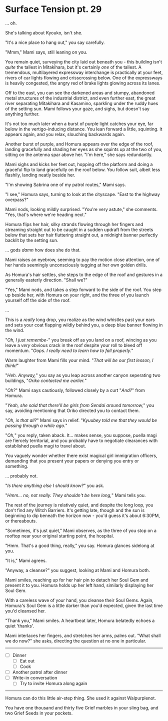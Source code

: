 # Surface Tension pt. 29

... oh.

She's talking about Kyouko, isn't she.

"It's a nice place to hang out," you say carefully.

"Mmm," Mami says, still leaning on you.

You remain quiet, surveying the city laid out beneath you - this building isn't *quite* the tallest in Mitakihara, but it's certainly *one* of the tallest. A tremendous, multilayered expressway interchange is practically at your feet, rivers of car lights flowing and crisscrossing below. One of the expressways is heavily congested, the angry red of brake lights glowing across its lanes.

Off to the east, you can see the darkened areas and stumpy, abandoned metal structures of the industrial district, and even further east, the great river separating Mitakihara and Kasamino, sparkling under the ruddy hues of the setting sun. Mami follows your gaze, and sighs, but doesn't say anything further.

It's not too much later when a burst of purple light catches your eye, far below in the vertigo-inducing distance. You lean forward a little, squinting. It appears again, and you relax, slouching backwards again.

Another burst of purple, and Homura appears over the edge of the roof, landing gracefully and shading her eyes as she squints up at the two of you, sitting on the antenna spar above her. "I'm here," she says redundantly.

Mami sighs and kicks her feet out, hopping off the platform and doing a graceful flip to land gracefully on the roof below. You follow suit, albeit less flashily, landing neatly beside her.

"I'm showing Sabrina one of my patrol routes," Mami says.

"I see," Homura says, turning to look at the cityscape. "East to the highway overpass?"

Mami nods, looking mildly surprised. "You're very astute," she comments. "Yes, that's where we're heading next."

Homura flips her hair, silky strands flowing through her fingers and streaming straight out to be caught in a sudden updraft from the streets below that sets her hair fluttering straight out, a midnight banner perfectly backlit by the setting sun.

... gods *damn* how does she do that.

Mami raises an eyebrow, seeming to pay the motion close attention, one of her hands seemingly unconsciously tugging at her own golden drills.

As Homura's hair settles, she steps to the edge of the roof and gestures in a generally easterly direction. "Shall we?"

"Yes," Mami nods, and takes a step forward to the side of the roof. You step up beside her, with Homura on your right, and the three of you launch yourself off the side of the roof.

...

This is a *really* long drop, you realize as the wind whistles past your ears and sets your coat flapping wildly behind you, a deep blue banner flowing in the wind.

"*Oh, I just remembe-*" you break off as you land on a roof, wincing as you leave a *very* obvious crack in the roof despite your roll to bleed off momentum. "*Oops. I really need to learn how to fall properly.*"

Warm laughter from Mami fills your mind. "*That will be our first lesson, I think!*"

"*Heh. Anyway,*" you say as you leap across another canyon seperating two buildings, "*Oriko contacted me earlier.*"

"*Oh?*" Mami says cautiously, followed closely by a curt "*And?*" from Homura.

"*Yeah, she said that there'll be girls from Sendai around tomorrow,*" you say, avoiding mentioning that Oriko directed you to contact them.

"*Oh, is *that* all?*" Mami says in relief. "*Kyuubey told me that they would be passing through a while ago.*"

"*Oh,*" you reply, taken aback. It... makes sense, you suppose, puella magi are fiercely territorial, and you probably have to negotiate clearances with established puella magi to travel about.

You vaguely wonder whether there exist magical girl immigration officers, demanding that you present your papers or denying you entry or something.

... probably not.

"*Is there anything else I should know?*" you ask.

"*Hmm... no, not really. They shouldn't be here long,*" Mami tells you.

The rest of the journey is relatively quiet, and despite the long loop, you don't find any Witch Barriers. It's getting late, though and the sun is beginning to dip beneath the horizon now - you'd guess it's about 6:30PM, or thereabouts.

"Sometimes, it's just quiet," Mami observes, as the three of you stop on a rooftop near your original starting point, the hospital.

"Hmm. That's a good thing, really," you say. Homura glances sidelong at you.

"It is," Mami agrees.

"Anyway, a cleanse?" you suggest, looking at Mami and Homura both.

Mami smiles, reaching up for her hair pin to detach her Soul Gem and present it to you. Homura holds up her left hand, similarly displaying her Soul Gem.

With a careless wave of your hand, you cleanse their Soul Gems. Again, Homura's Soul Gem is a little darker than you'd expected, given the last time you'd cleansed her.

"Thank you," Mami smiles. A heartbeat later, Homura belatedly echoes a quiet 'thanks'.

Mami interlaces her fingers, and stretches her arms, palms out. "What shall we do now?" she asks, directing the question at no one in particular.

---

- [ ] Dinner
  - [ ] Eat out
  - [ ] Cook
- [ ] Another patrol after dinner
- [ ] Write-in conversation
  - [ ] Try to invite Homura along again

---

Homura can do this little air-step thing. She used it against Walpurplenot.

You have one thousand and thirty five Grief marbles in your sling bag, and two Grief Seeds in your pockets.
